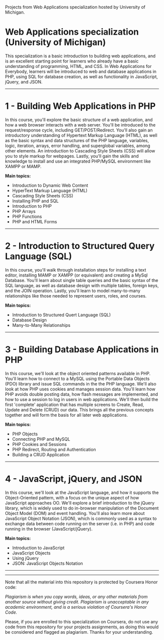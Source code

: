 Projects from Web Applications specialization hosted by University of Michigan.

# Web Applications specialization (University of Michigan)

This specialization is a basic introduction to building web applications, and is an excellent starting point for learners who already have a basic understanding of programming, HTML, and CSS. In Web Applications for Everybody, learners will be introduced to web and database applications in PHP, using SQL for database creation, as well as functionality in JavaScript, jQuery, and JSON.

_______________________________________________________________________________

# 1 - Building Web Applications in PHP
In this course, you'll explore the basic structure of a web application, and how a web browser interacts with a web server. You'll be introduced to the request/response cycle, including GET/POST/Redirect. You'll also gain an introductory understanding of Hypertext Markup Language (HTML), as well as the basic syntax and data structures of the PHP language, variables, logic, iteration, arrays, error handling, and superglobal variables, among other elements. An introduction to Cascading Style Sheets (CSS) will allow you to style markup for webpages. Lastly, you'll gain the skills and knowledge to install and use an integrated PHP/MySQL environment like XAMPP or MAMP.

<b>Main topics:</b>
- Introduction to Dynamic Web Content
- HyperText Markup Language (HTML)
- Cascading Style Sheets (CSS)
- Installing PHP and SQL
- Introduction to PHP
- PHP Arrays
- PHP Functions
- PHP and HTML Forms

_______________________________________________________________________

# 2 - Introduction to Structured Query Language (SQL)
In this course, you'll walk through installation steps for installing a text editor, installing MAMP or XAMPP (or equivalent) and creating a MySql Database. You'll learn about single table queries and the basic syntax of the SQL language, as well as database design with multiple tables, foreign keys, and the JOIN operation. Lastly, you'll learn to model many-to-many relationships like those needed to represent users, roles, and courses.

<b>Main topics:</b>
- Introduction to Structured Quert Language (SQL)
- Database Design
- Many-to-Many Relationships

_______________________________________________________________________________

# 3 - Building Database Applications in PHP
In this course, we'll look at the object oriented patterns available in PHP. You'll learn how to connect to a MySQL using the Portable Data Objects (PDO) library and issue SQL commands in the the PHP language. We'll also look at how PHP uses cookies and manages session data. You'll learn how PHP avoids double posting data, how flash messages are implemented, and how to use a session to log in users in web applications. We'll then build the first 'complete' application that has multiple screens to Create, Read, Update and Delete (CRUD) our data. This brings all the previous concepts together and will form the basis for all later web applications.

<b>Main topics:</b>
- PHP Objects
- Connecting PHP and MySQL
- PHP Cookies and Sessions
- PHP Redirect, Routing and Authentication
- Building a CRUD Application

_______________________________________________________________________________

# 4 - JavaScript, jQuery, and JSON
In this course, we'll look at the JavaScript language, and how it supports the Object-Oriented pattern, with a focus on the unique aspect of how JavaScript approaches OO. We'll explore a brief introduction to the jQuery library, which is widely used to do in-browser manipulation of the Document Object Model (DOM) and event handling. You'll also learn more about JavaScript Object Notation (JSON), which is commonly used as a syntax to exchange data between code running on the server (i.e. in PHP) and code running in the browser (JavaScript/jQuery).

<b>Main topics:</b>
- Introduction to JavaScript
- JavaScript Objects
- Using jQuery
- JSON: JavaScript Objects Notation

_______________________________________________________________________________
_______________________________________________________________________________

Note that all the material into this repository is protected by Coursera Honor code:

<i>Plagiarism is when you copy words, ideas, or any other materials from another source without giving credit. Plagiarism is unacceptable in any academic environment, and is a serious violation of Coursera's Honor Code.</i>

Please, if you are enrolled to this specialization on Coursera, do not use any code from this repository for your projects assignments, as doing this would be considered and flagged as plagiarism. 
Thanks for your understanding.
